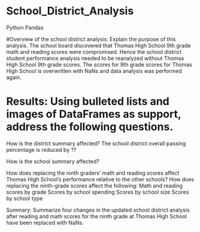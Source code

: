 # School_District_Analysis
Python Pandas 

#Overview of the school district analysis: Explain the purpose of this analysis.
The school board discovered that Thomas High School 9th grade math and reading scores were compromised. Hence the school district student performance analysis needed to be reanalyzed without Thomas High School 9th grade scores. The scores for 9th grade scores for Thomas High School is overwritten with NaNs and data analysis was performed again. 


# Results: Using bulleted lists and images of DataFrames as support, address the following questions.
How is the district summary affected?
    The school district overall passing percentage is reduced by ?? 
    
How is the school summary affected?

How does replacing the ninth graders’ math and reading scores affect Thomas High School’s performance relative to the other schools?
How does replacing the ninth-grade scores affect the following:
Math and reading scores by grade
Scores by school spending
Scores by school size
Scores by school type


Summary: Summarize four changes in the updated school district analysis after reading and math scores for the ninth grade at Thomas High School have been replaced with NaNs.
